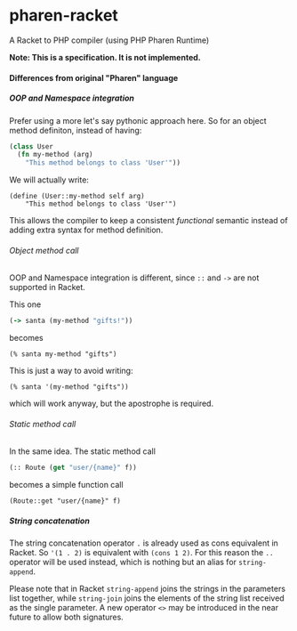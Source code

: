 # pharen-racket
A Racket to PHP compiler (using PHP Pharen Runtime)

**Note: This is a specification. It is not implemented.**

#### Differences from original "Pharen" language

##### OOP and Namespace integration

Prefer using a more let's say pythonic approach here. So for an object method definiton, instead of having:

```clojure
(class User
  (fn my-method (arg)
    "This method belongs to class 'User'"))
```

We will actually write:

```racket
(define (User::my-method self arg) 
    "This method belongs to class 'User'")
```

This allows the compiler to keep a consistent *functional* semantic instead of adding extra syntax for method definition.

###### Object method call

OOP and Namespace integration is different, since `::` and `->` are not supported in Racket.

This one

```clojure
(-> santa (my-method "gifts!"))
```

becomes

```racket
(% santa my-method "gifts")
```

This is just a way to avoid writing:

```racket
(% santa '(my-method "gifts"))
```

which will work anyway, but the apostrophe is required.

###### Static method call

In the same idea. The static method call

```clojure
(:: Route (get "user/{name}" f))
```

becomes a simple function call

```racket
(Route::get "user/{name}" f)
```


##### String concatenation

The string concatenation operator `.` is already used as cons equivalent in Racket. So `'(1 . 2)` is equivalent with `(cons 1 2)`.
For this reason the `..` operator will be used instead, which is nothing but an alias for `string-append`.

Please note that in Racket `string-append` joins the strings in the parameters list together, while `string-join` joins the elements of the string list received as the single parameter. A new operator `<>` may be introduced in the near future to allow both signatures.
